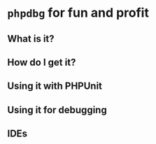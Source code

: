 # `phpdbg` for fun and profit

## What is it?

## How do I get it?

## Using it with PHPUnit

## Using it for debugging

## IDEs
